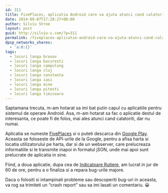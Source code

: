 ```yaml
---
id: 311
title: FivePlaces, aplicatia Android care va ajuta atunci cand calatoriti
date: 2014-09-07T17:28:27+00:00
author: Silviu Stroe
layout: post
guid: http://silviu-s.com/?p=311
permalink: /fiveplaces-aplicatie-android-care-va-ajuta-atunci-cand-calatoriti/
dpsp_networks_shares:
  - 'a:0:{}'
tags:
  - locuri langa brasov
  - locuri langa bucuresti
  - locuri langa campulung
  - locuri langa cluj
  - locuri langa constanta
  - locuri langa iasi
  - locuri langa mine
  - locuri langa pitesti
  - locuri langa timisoara
---
```

Saptamana trecuta, m-am hotarat sa imi bat putin capul cu aplicatiile pentru sistemul de operare Android. Asa, m-am hotarat sa fac o aplicatie destul de interesanta, ce poate fi de folos, mai ales atunci cand calatoriti, dar nu numai.

Aplicatia se numeste <a title="locuri langa mine" href="https://play.google.com/store/apps/details?id=com.silvius.fiveplaces" target="_blank">FivePlaces</a> si o puteti descarca din <a title="five places app" href="https://play.google.com/store/apps/details?id=com.silvius.fiveplaces" target="_blank">Google Play</a>. Aceasta se foloseste de API-urile de la Google, pentru a afisa harta si locatia utilizatorului pe harta, dar si de un webserver, care prelucreaza informatiile si le transmite inapoi in formatul jSON, unde mai apoi sunt prelucrate de aplicatia in sine.

Fiind, a doua aplicatie, dupa cea de <a title="aplicatie indicatoare rutiere" href="https://play.google.com/store/apps/details?id=com.silvius.indicatoare" target="_blank">Indicatoare Rutiere</a>, am lucrat in jur de 60 de ore, pentru a o finaliza si a repara bug-urile majore.

Daca o folositi si intampinati probleme sau descoperiti bug-uri in aceasta, va rog sa trimiteti un &#8220;crash report&#8221; sau sa imi lasati un comentariu. 😀